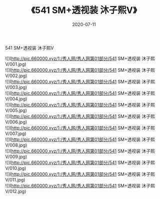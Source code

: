 ﻿---
layout: post
title:  《541 SM+透视装 沐子熙V》
date:   2020-07-11
img: http://pic.660000.xyz/1:/秀人网/秀人网第01部分/541 SM+透视装 沐子熙V/000.jpg
categories: [美女, 清纯, 唯美]
---

541 SM+透视装 沐子熙V

  ![](http://pic.660000.xyz/1:/秀人网/秀人网第01部分/541 SM+透视装 沐子熙V/001.jpg) <br> ![](http://pic.660000.xyz/1:/秀人网/秀人网第01部分/541 SM+透视装 沐子熙V/002.jpg) <br> ![](http://pic.660000.xyz/1:/秀人网/秀人网第01部分/541 SM+透视装 沐子熙V/003.jpg) <br> ![](http://pic.660000.xyz/1:/秀人网/秀人网第01部分/541 SM+透视装 沐子熙V/004.jpg) <br> ![](http://pic.660000.xyz/1:/秀人网/秀人网第01部分/541 SM+透视装 沐子熙V/005.jpg) <br> ![](http://pic.660000.xyz/1:/秀人网/秀人网第01部分/541 SM+透视装 沐子熙V/006.jpg) <br> ![](http://pic.660000.xyz/1:/秀人网/秀人网第01部分/541 SM+透视装 沐子熙V/007.jpg) <br> ![](http://pic.660000.xyz/1:/秀人网/秀人网第01部分/541 SM+透视装 沐子熙V/008.jpg) <br> ![](http://pic.660000.xyz/1:/秀人网/秀人网第01部分/541 SM+透视装 沐子熙V/009.jpg) <br> ![](http://pic.660000.xyz/1:/秀人网/秀人网第01部分/541 SM+透视装 沐子熙V/010.jpg) <br> ![](http://pic.660000.xyz/1:/秀人网/秀人网第01部分/541 SM+透视装 沐子熙V/011.jpg) <br> ![](http://pic.660000.xyz/1:/秀人网/秀人网第01部分/541 SM+透视装 沐子熙V/012.jpg) <br>